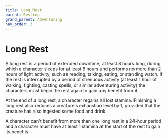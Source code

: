 ```yaml
---
title: Long Rest
parent: Resting
grand_parent: Adventuring
nav_order: 3
---
```


# Long Rest
A long rest is a period of extended downtime, at least 8 hours long, during which a character sleeps for at least 6 hours and performs no more than 2 hours of light activity, such as reading, talking, eating, or standing watch. If the rest is interrupted by a period of strenuous activity (at least 1 hour of walking, fighting, casting spells, or similar adventuring activity) the characters must begin the rest again to gain any benefit from it.

At the end of a long rest, a character regains all lost stamina. Finishing a long rest also reduces a creature's exhaustion level by 1, provided that the creature has also ingested some food and drink.

A character can't benefit from more than one long rest in a 24-hour period and a character must have at least 1 stamina at the start of the rest to gain its benefits.